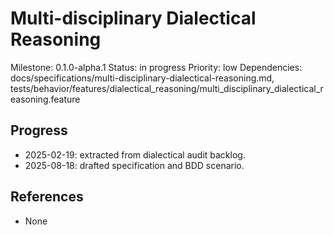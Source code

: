 # Multi-disciplinary Dialectical Reasoning
Milestone: 0.1.0-alpha.1
Status: in progress
Priority: low
Dependencies: docs/specifications/multi-disciplinary-dialectical-reasoning.md, tests/behavior/features/dialectical_reasoning/multi_disciplinary_dialectical_reasoning.feature

## Progress
- 2025-02-19: extracted from dialectical audit backlog.
- 2025-08-18: drafted specification and BDD scenario.

## References
- None
